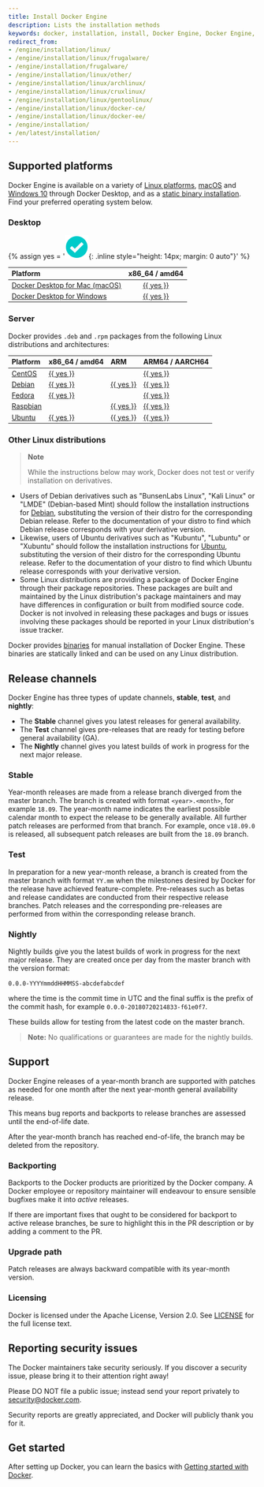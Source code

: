 ```yaml
---
title: Install Docker Engine
description: Lists the installation methods
keywords: docker, installation, install, Docker Engine, Docker Engine, docker editions, stable, edge
redirect_from:
- /engine/installation/linux/
- /engine/installation/linux/frugalware/
- /engine/installation/frugalware/
- /engine/installation/linux/other/
- /engine/installation/linux/archlinux/
- /engine/installation/linux/cruxlinux/
- /engine/installation/linux/gentoolinux/
- /engine/installation/linux/docker-ce/
- /engine/installation/linux/docker-ee/
- /engine/installation/
- /en/latest/installation/
---
```



## Supported platforms

Docker Engine is available on a variety of [Linux platforms](#server),
[macOS](../../docker-for-mac/install.md) and [Windows 10](../../docker-for-windows/install.md)
through Docker Desktop, and as a [static binary installation](binaries.md). Find
your preferred operating system below.

### Desktop

{% assign yes = '![yes](/images/green-check.svg){: .inline style="height: 14px; margin: 0 auto"}' %}

| Platform                                                          | x86_64 / amd64                                   |
|:------------------------------------------------------------------|:------------------------------------------------:|
| [Docker Desktop for Mac (macOS)](../../docker-for-mac/install.md) | [{{ yes }}](../../docker-for-mac/install.md)     |
| [Docker Desktop for Windows](../../docker-for-windows/install.md) | [{{ yes }}](../../docker-for-windows/install.md) |

### Server

Docker provides `.deb` and `.rpm` packages from the following Linux distributions
and architectures:

| Platform              | x86_64 / amd64         | ARM                      | ARM64 / AARCH64        |
|:----------------------|:-----------------------|:-------------------------|:-----------------------|
| [CentOS](centos.md)   | [{{ yes }}](centos.md) |                          | [{{ yes }}](centos.md) |
| [Debian](debian.md)   | [{{ yes }}](debian.md) | [{{ yes }}](debian.md)   | [{{ yes }}](debian.md) |
| [Fedora](fedora.md)   | [{{ yes }}](fedora.md) |                          | [{{ yes }}](fedora.md) |
| [Raspbian](debian.md) |                        | [{{ yes }}](debian.md)   | [{{ yes }}](debian.md) |
| [Ubuntu](ubuntu.md)   | [{{ yes }}](ubuntu.md) | [{{ yes }}](ubuntu.md)   | [{{ yes }}](ubuntu.md) |

### Other Linux distributions

> **Note**
>
> While the instructions below may work, Docker does not test or verify
> installation on derivatives.

- Users of Debian derivatives such as "BunsenLabs Linux", "Kali Linux" or 
  "LMDE" (Debian-based Mint) should follow the installation instructions for
  [Debian](debian.md), substituting the version of their distro for the
  corresponding Debian release. Refer to the documentation of your distro to find
  which Debian release corresponds with your derivative version.
- Likewise, users of Ubuntu derivatives such as "Kubuntu", "Lubuntu" or "Xubuntu"
  should follow the installation instructions for [Ubuntu](ubuntu.md),
  substituting the version of their distro for the corresponding Ubuntu release.
  Refer to the documentation of your distro to find which Ubuntu release
  corresponds with your derivative version.
- Some Linux distributions are providing a package of Docker Engine through their
  package repositories. These packages are built and maintained by the Linux
  distribution's package maintainers and may have differences in configuration
  or built from modified source code. Docker is not involved in releasing these
  packages and bugs or issues involving these packages should be reported in
  your Linux distribution's issue tracker.

Docker provides [binaries](binaries.md) for manual installation of Docker Engine.
These binaries are statically linked and can be used on any Linux distribution.

## Release channels

Docker Engine has three types of update channels, **stable**, **test**,
and **nightly**:

* The **Stable** channel gives you latest releases for general availability.
* The **Test** channel gives pre-releases that are ready for testing before
  general availability (GA).
* The **Nightly** channel gives you latest builds of work in progress for the
  next major release.

### Stable

Year-month releases are made from a release branch diverged from the master
branch. The branch is created with format `<year>.<month>`, for example
`18.09`. The year-month name indicates the earliest possible calendar
month to expect the release to be generally available. All further patch
releases are performed from that branch. For example, once `v18.09.0` is
released, all subsequent patch releases are built from the `18.09` branch.

### Test

In preparation for a new year-month release, a branch is created from
the master branch with format `YY.mm` when the milestones desired by
Docker for the release have achieved feature-complete. Pre-releases
such as betas and release candidates are conducted from their respective release
branches. Patch releases and the corresponding pre-releases are performed
from within the corresponding release branch.

### Nightly

Nightly builds give you the latest builds of work in progress for the next major
release. They are created once per day from the master branch with the version
format:

    0.0.0-YYYYmmddHHMMSS-abcdefabcdef

where the time is the commit time in UTC and the final suffix is the prefix
of the commit hash, for example `0.0.0-20180720214833-f61e0f7`.

These builds allow for testing from the latest code on the master branch.

> **Note:**
> No qualifications or guarantees are made for the nightly builds.

## Support

Docker Engine releases of a year-month branch are supported with patches as
needed for one month after the next year-month general availability release.

This means bug reports and backports to release branches are assessed
until the end-of-life date.

After the year-month branch has reached end-of-life, the branch may be
deleted from the repository.

### Backporting

Backports to the Docker products are prioritized by the Docker company. A
Docker employee or repository maintainer will endeavour to ensure sensible
bugfixes make it into _active_ releases.

If there are important fixes that ought to be considered for backport to
active release branches, be sure to highlight this in the PR description
or by adding a comment to the PR.

### Upgrade path

Patch releases are always backward compatible with its year-month version.

### Licensing

Docker is licensed under the Apache License, Version 2.0. See
[LICENSE](https://github.com/moby/moby/blob/master/LICENSE) for the full
license text.

## Reporting security issues

The Docker maintainers take security seriously. If you discover a security
issue, please bring it to their attention right away!

Please DO NOT file a public issue; instead send your report privately
to security@docker.com.

Security reports are greatly appreciated, and Docker will publicly thank you
for it.

## Get started

After setting up Docker, you can learn the basics with
[Getting started with Docker](../../get-started/index.md).
